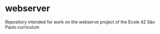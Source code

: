 # webserver
Repository intended for work on the webserve project of the Ecole 42 São Paulo curriculum
